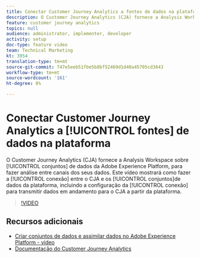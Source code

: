 ```yaml
---
title: Conectar Customer Journey Analytics a fontes de dados na plataforma
description: O Customer Journey Analytics (CJA) fornece a Analysis Workspace sobre os conjuntos de dados da Adobe Experience Platform, para fazer análise entre canais dos seus dados. Este vídeo mostrará como fazer a conexão entre o CJA e os conjuntos de dados da Plataforma, incluindo a configuração da conexão para transmitir dados em andamento para o CJA a partir da Plataforma.
feature: customer journey analytics
topics: null
audience: administrator, implementer, developer
activity: setup
doc-type: feature video
team: Technical Marketing
kt: 3954
translation-type: tm+mt
source-git-commit: 747e5eeb51fbe5b8bf52469d1d40a45705cd3643
workflow-type: tm+mt
source-wordcount: '161'
ht-degree: 8%

---
```



# Conectar Customer Journey Analytics a [!UICONTROL fontes] de dados na plataforma

O Customer Journey Analytics (CJA) fornece a Analysis Workspace sobre [!UICONTROL conjuntos] de dados da Adobe Experience Platform, para fazer análise entre canais dos seus dados. Este vídeo mostrará como fazer a [!UICONTROL conexão] entre o CJA e os [!UICONTROL conjuntos]de dados da plataforma, incluindo a configuração da [!UICONTROL conexão] para transmitir dados em andamento para o CJA a partir da plataforma.

>[!VIDEO](https://video.tv.adobe.com/v/30140/?quality=12&enable10seconds=on&speedcontrol=on)

## Recursos adicionais

* [Criar conjuntos de dados e assimilar dados no Adobe Experience Platform - vídeo](https://docs.adobe.com/content/help/en/platform-learn/tutorials/data-ingestion/create-datasets-and-ingest-data.html)
* [Documentação do Customer Journey Analytics](https://docs.adobe.com/content/help/pt-BR/analytics-platform/using/cja-landing.html)
